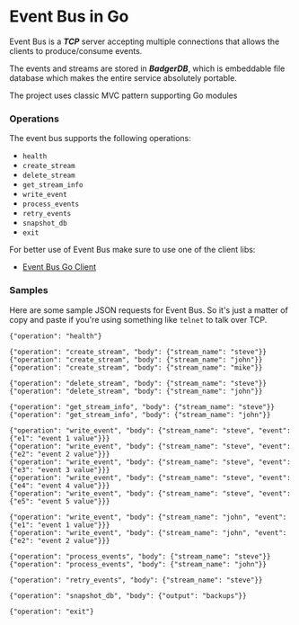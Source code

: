 # Event Bus in Go

Event Bus is a ***TCP*** server accepting multiple connections
that allows the clients to produce/consume events.

The events and streams are stored in ***BadgerDB***, which is embeddable
file database which makes the entire service absolutely portable.

The project uses classic MVC pattern supporting Go modules

### Operations

The event bus supports the following operations:

- `health`
- `create_stream`
- `delete_stream`
- `get_stream_info`
- `write_event`
- `process_events`
- `retry_events`
- `snapshot_db`
- `exit`

For better use of Event Bus make sure to use one of the client libs:

- [Event Bus Go Client](https://github.com/go-web-dev/event-bus-go-client)

### Samples

Here are some sample JSON requests for Event Bus.
So it's just a matter of copy and paste if you're using
something like `telnet` to talk over TCP.

```
{"operation": "health"}

{"operation": "create_stream", "body": {"stream_name": "steve"}}
{"operation": "create_stream", "body": {"stream_name": "john"}}
{"operation": "create_stream", "body": {"stream_name": "mike"}}

{"operation": "delete_stream", "body": {"stream_name": "steve"}}
{"operation": "delete_stream", "body": {"stream_name": "john"}}

{"operation": "get_stream_info", "body": {"stream_name": "steve"}}
{"operation": "get_stream_info", "body": {"stream_name": "john"}}

{"operation": "write_event", "body": {"stream_name": "steve", "event": {"e1": "event 1 value"}}}
{"operation": "write_event", "body": {"stream_name": "steve", "event": {"e2": "event 2 value"}}}
{"operation": "write_event", "body": {"stream_name": "steve", "event": {"e3": "event 3 value"}}}
{"operation": "write_event", "body": {"stream_name": "steve", "event": {"e4": "event 4 value"}}}
{"operation": "write_event", "body": {"stream_name": "steve", "event": {"e5": "event 5 value"}}}

{"operation": "write_event", "body": {"stream_name": "john", "event": {"e1": "event 1 value"}}}
{"operation": "write_event", "body": {"stream_name": "john", "event": {"e2": "event 2 value"}}}

{"operation": "process_events", "body": {"stream_name": "steve"}}
{"operation": "process_events", "body": {"stream_name": "john"}}

{"operation": "retry_events", "body": {"stream_name": "steve"}}

{"operation": "snapshot_db", "body": {"output": "backups"}}

{"operation": "exit"}
```
